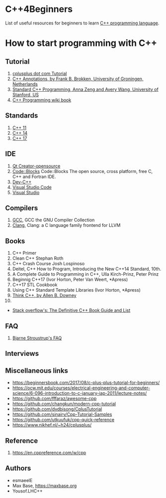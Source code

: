 # C++4Beginners

List of useful resources for beginners to learn [C++ programming language](https://en.wikipedia.org/wiki/C%2B%2B). 

# How to start programming with C++

## Tutorial

1. [cplusplus dot com Tutorial](http://www.cplusplus.com/doc/tutorial)
2. [C++ Annotations, by Frank B. Brokken, University of Groningen, Netherlands](http://www.icce.rug.nl/documents/cplusplus)
3. [Standard C++ Programming, Anna Zeng and Avery Wang, University of Stanford, US](http://web.stanford.edu/class/cs106l/index.html)
4. [C++ Programming wiki book](https://en.wikibooks.org/wiki/C++_Programming)

## Standards

1. [C++ 11](http://www.open-std.org/jtc1/sc22/wg21/docs/papers/2012/n3337.pdf)
2. [C++ 14](https://github.com/cplusplus/draft/blob/master/papers/n4140.pdf)
3. [C++ 17](http://www.open-std.org/jtc1/sc22/wg21/docs/papers/2017/n4659.pdf)


## IDE

1. [Qt Creator-opensource](https://download.qt.io/archive/qtcreator/4.4/4.4.1/) 
2. [Code::Blocks](http://www.codeblocks.org/) Code::Blocks The open source, cross platform, free C, C++ and Fortran IDE.
3. [Dev-C++](https://www.bloodshed.net/devcpp.html) 
4. [Visual Studio Code](https://code.visualstudio.com/download) 
5. [Visual Studio](https://visualstudio.microsoft.com/downloads/) 

## Compilers

1. [GCC](https://gcc.gnu.org/), GCC the GNU Compiler Collection
2. [Clang](https://clang.llvm.org/), Clang: a C language family frontend for LLVM


## Books

1. C++ Primer
2. Clean C++ Stephan Roth
3. C++ Crash Course Josh Lospinoso
4. Deitel, C++ How to Program, Introducing the New C++14 Standard, 10th.
5. A Complete Guide to Programming in C++, Ulla Kirch-Prinz, Peter Prinz
6. Beginnig C++17 (Ivor Horton,  Peter Van Weert, *Apress)
7. C++17 STL Cookbook
8. Using C++ Standard Template Libraries (Ivor Horton, *Apress)
9. [Think C++, by Allen B. Downey](http://greenteapress.com/thinkcpp/index.html)
10.
- [Stack overflow's: The Definitive C++ Book Guide and List](https://stackoverflow.com/questions/388242/the-definitive-c-book-guide-and-list/388282#388282)



## FAQ

1. [Bjarne Stroustrup's FAQ](http://www.stroustrup.com/bs_faq.html)


## Interviews

## Miscellaneous links

- https://beginnersbook.com/2017/08/c-plus-plus-tutorial-for-beginners/
- https://ocw.mit.edu/courses/electrical-engineering-and-computer-science/6-096-introduction-to-c-january-iap-2011/lecture-notes/
- https://github.com/fffaraz/awesome-cpp
- https://github.com/changkun/modern-cpp-tutorial
- https://github.com/dvdbisong/CplusTutorial
- https://github.com/sinairv/Cpp-Tutorial-Samples
- https://github.com/utkuufuk/cpp-quick-reference
- https://www.nikhef.nl/~h24/cplusplus/

## Reference

1. https://en.cppreference.com/w/cpp


## Authors

- esmaeelE
- Max Base, https://maxbase.org
- Yousof.LHC++
